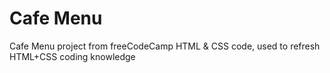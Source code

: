 # Cafe Menu
Cafe Menu project from freeCodeCamp
HTML & CSS code, used to refresh HTML+CSS coding knowledge
